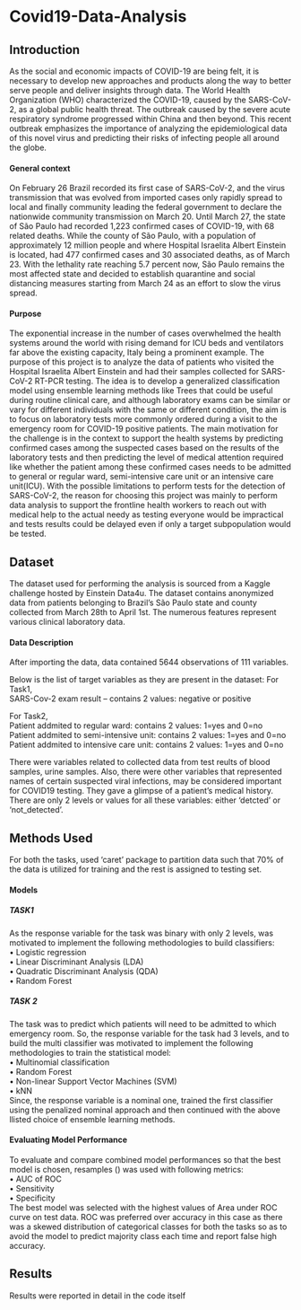 # Covid19-Data-Analysis
## Introduction  
As the social and economic impacts of COVID-19 are being felt, it is necessary to develop new approaches and products along the way to better serve people and deliver insights through data. The World Health Organization (WHO) characterized the COVID-19, caused by the SARS-CoV-2, as a global public health threat. The outbreak caused by the severe acute respiratory syndrome progressed within China and then beyond. This recent outbreak emphasizes the importance of analyzing the epidemiological data of this novel virus and predicting their risks of infecting people all around the globe.  

#### General context
On February 26 Brazil recorded its first case of SARS-CoV-2, and the virus transmission that was evolved from imported cases only rapidly spread to local and finally community leading the federal government to declare the nationwide community transmission on March 20. Until March 27, the state of São Paulo had recorded 1,223 confirmed cases of COVID-19, with 68 related deaths. While the county of São Paulo, with a population of approximately 12 million people and where Hospital Israelita Albert Einstein is located, had 477 confirmed cases and 30 associated deaths, as of March 23. With the lethality rate reaching 5.7 percent now, São Paulo remains the most affected state and decided to establish quarantine and social distancing measures starting from March 24 as an effort to slow the virus spread.
#### Purpose
The exponential increase in the number of cases overwhelmed the health systems around the world with rising demand for ICU beds and ventilators far above the existing capacity, Italy being a prominent example. The purpose of this project is to analyze the data of patients who visited the Hospital Israelita Albert Einstein and had their samples collected for SARS-CoV-2 RT-PCR testing. The idea is to develop a generalized classification model using ensemble learning methods like Trees that could be useful during routine clinical care, and although laboratory exams can be similar or vary for different individuals with the same or different condition, the aim is to focus on laboratory tests more commonly ordered during a visit to the emergency room for COVID-19 positive patients. The main motivation for the challenge is in the context to support the health systems by predicting confirmed cases among the suspected cases based on the results of the laboratory tests and then predicting the level of medical attention required like whether the patient among these confirmed cases needs to be admitted to general or regular ward, semi-intensive care unit or an intensive care unit(ICU).  With the possible limitations to perform tests for the detection of SARS-CoV-2, the reason for choosing this project was mainly to perform data analysis to support the frontline health workers to reach out with medical help to the actual needy as testing everyone would be impractical and tests results could be delayed even if only a target subpopulation would be tested.

## Dataset  
The dataset used for performing the analysis is sourced from a Kaggle challenge hosted by Einstein Data4u. The dataset contains anonymized data from patients belonging to Brazil’s São Paulo state and county collected from March 28th to April 1st. The numerous features represent various clinical laboratory data.  

#### Data Description
After importing the data, data contained 5644 observations of 111 variables.  

Below is the list of target variables as they are present in the dataset:
For Task1,  
SARS-Cov-2 exam result – contains 2 values: negative or positive  

For Task2,  
Patient addmited to regular ward: contains 2 values: 1=yes and 0=no  
Patient addmited to semi-intensive unit: contains 2 values: 1=yes and 0=no  
Patient addmited to intensive care unit: contains 2 values: 1=yes and 0=no  

There were variables related to collected data from test reults of blood samples, urine samples. Also, there were other variables that represented names of certain suspected viral infections, may be considered important for COVID19 testing. They gave a glimpse of a patient’s medical history. There are only 2 levels or values for all these variables: either ‘detcted’ or ‘not_detected’.  

## Methods Used  

For both the tasks, used ‘caret’ package to partition data such that 70% of the data is utilized for training and the rest is assigned to testing set.  

#### Models  
##### TASK1  
As the response variable for the task was binary with only 2 levels, was motivated to implement the following methodologies to build classifiers:  
•	Logistic regression  
•	Linear Discriminant Analysis (LDA)  
•	Quadratic Discriminant Analysis (QDA)  
•	Random Forest  

##### TASK 2  
The task was to predict which patients will need to be admitted to which emergency room. So, the response variable for the task had 3 levels, and to build the multi classifier was motivated to implement the following methodologies to train the statistical model:  
•	Multinomial classification  
•	Random Forest  
•	Non-linear Support Vector Machines (SVM)  
•	kNN  
Since, the response variable is a nominal one, trained the first classifier using the penalized nominal approach and then continued with the above llisted choice of ensemble learning methods.  

#### Evaluating Model Performance  
To evaluate and compare combined model performances so that the best model is chosen, resamples () was used with following metrics:  
•	AUC of ROC  
•	Sensitivity  
•	Specificity  
The best model was selected with the highest values of Area under ROC curve on test data. ROC was preferred over accuracy in this case as there was a skewed distribution of categorical classes for both the tasks so as to avoid the model to predict majority class each time and report false high accuracy.  

## Results  
Results were reported in detail in the code itself


